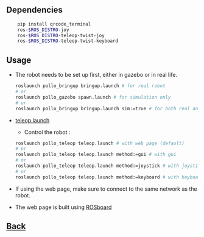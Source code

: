 ## Dependencies
```bash
    pip install qrcode_terminal   
    ros-$ROS_DISTRO-joy     
    ros-$ROS_DISTRO-teleop-twist-joy         
    ros-$ROS_DISTRO-teleop-twist-keyboard    
```

## Usage
- The robot needs to be set up first, either in gazebo or in real life.
    ```bash
    roslaunch pollo_bringup bringup.launch # for real robot
    # or 
    roslaunch pollo_gazebo spawn.launch # for simulation only
    # or
    roslaunch pollo_bringup bringup.launch sim:=true # for both real and simulation
    ```
    
- [teleop.launch](./launch/teleop.launch)
    - Control the robot :
    ```bash
    roslaunch pollo_teleop teleop.launch # with web page (default)
    # or
    roslaunch pollo_teleop teleop.launch method:=gui # with gui 
    # or
    roslaunch pollo_teleop teleop.launch method:=joystick # with joystick
    # or
    roslaunch pollo_teleop teleop.launch method:=keyboard # with keyboard
    ```
- If using the web page, make sure to connect to the same network as the robot.

- The web page is built using [ROSboard](./rosboard.md)
## [Back](../README.md#usage)